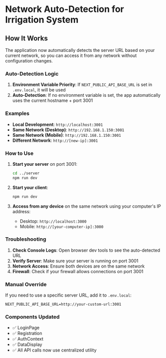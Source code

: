 # Network Auto-Detection for Irrigation System

## How It Works

The application now automatically detects the server URL based on your current network, so you can access it from any network without configuration changes.

### Auto-Detection Logic

1. **Environment Variable Priority**: If `NEXT_PUBLIC_API_BASE_URL` is set in `.env.local`, it will be used
2. **Auto-Detection**: If no environment variable is set, the app automatically uses the current hostname + port 3001

### Examples

- **Local Development**: `http://localhost:3001`
- **Same Network (Desktop)**: `http://192.168.1.150:3001`
- **Same Network (Mobile)**: `http://192.168.1.150:3001`
- **Different Network**: `http://[new-ip]:3001`

### How to Use

1. **Start your server** on port 3001:
   ```bash
   cd ../server
   npm run dev
   ```

2. **Start your client**:
   ```bash
   npm run dev
   ```

3. **Access from any device** on the same network using your computer's IP address:
   - Desktop: `http://localhost:3000`
   - Mobile: `http://[your-computer-ip]:3000`

### Troubleshooting

1. **Check Console Logs**: Open browser dev tools to see the auto-detected URL
2. **Verify Server**: Make sure your server is running on port 3001
3. **Network Access**: Ensure both devices are on the same network
4. **Firewall**: Check if your firewall allows connections on port 3001

### Manual Override

If you need to use a specific server URL, add it to `.env.local`:
```
NEXT_PUBLIC_API_BASE_URL=http://your-custom-url:3001
```

### Components Updated

- ✅ LoginPage
- ✅ Registration
- ✅ AuthContext
- ✅ DataDisplay
- ✅ All API calls now use centralized utility 